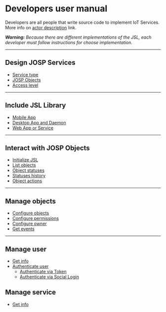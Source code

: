 # Developers user manual

Developers are all people that write source code to implement IoT Services.
More info on [actor description](/repo_josp.com_docs/actors/developers.md) link.

_**Warning:** Because there are different implementations of the JSL, each
developer must follow instructions for choose implementation._

---

## Design JOSP Services

* [Service type](1_design_service/1_service_type.md)
* [JOSP Objects](1_design_service/2_josp_objects.md)
* [Access level](1_design_service/3_access_level.md)

---

## Include JSL Library

* [Mobile App](2_include_jsl/1_mobile_app.md)
* [Desktop App and Daemon](2_include_jsl/2_desktop_app_or_daemon.md)
* [Web App or Service](2_include_jsl/3_web_app_or_service.md)

---

## Interact with JOSP Objects

* [Initialize JSL](3_interact_with_objects/1_initialize_jsl.md)
* [List objects](3_interact_with_objects/2_list_objects.md)
* [Object statuses](3_interact_with_objects/3_object_statuses.md)
* [Statuses history](3_interact_with_objects/4_statuses_history.md)
* [Object actions](3_interact_with_objects/5_object_actions.md)

---

## Manage objects

* [Configure objects](4_manage_objects/1_configure_objects.md)
* [Configure permissions](4_manage_objects/2_configure_permissions.md)
* [Configure owner](4_manage_objects/3_configure_owner.md)
* [Get events](4_manage_objects/4_get_events.md)

---

## Manage user

* [Get info](5_manage_user/1_get_info.md)
* [Authenticate user](5_manage_user/2_authenticate_user.md)
    * [Authenticate via Token](5_manage_user/21_token.md)
    * [Authenticate via Social Login](5_manage_user/22_social_login.md)

## Manage service
* [Get info](6_manage_service/1_get_info.md)
